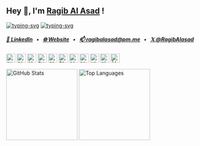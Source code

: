 ## Hey 👋, I'm [Ragib Al Asad](https://ragibalasad.me) !

[![typing-svg](https://readme-typing-svg.herokuapp.com?font=Open+Sans&weight=600&size=24&duration=2500&pause=2000&color=F85D7F&center=false&vCenter=true&width=404&height=32&lines=Software+Engineer,;Open+Source+Contributor,;Dev+with+a+side+of+curiosity+%F0%9F%9A%80)](https://git.io/typing-svg/#gh-dark-mode-only)
[![typing-svg](https://readme-typing-svg.herokuapp.com?font=Open+Sans&weight=600&size=24&duration=2500&pause=2000&color=4C71F2&center=false&vCenter=true&width=404&height=32&lines=Software+Engineer,;Open+Source+Contributor,;Dev+with+a+side+of+curiosity+%F0%9F%9A%80)](https://git.io/typing-svg/#gh-light-mode-only)

##### [🔎 LinkedIn](https://www.linkedin.com/in/RagibAlasad/)⠀•⠀[🌐 Website](https://ragibalasad.me/)⠀•⠀[📫 ragibalasad@pm.me](mailto:ragibalasad@pm.me)⠀•⠀[𝕏 @RagibAlasad](https://www.x.com/RagibAlasad/)

<code><img height="24" alt="python" src="https://cdn.jsdelivr.net/npm/programming-languages-logos/src/python/python_24x24.png"></code>
<code><img height="24" alt="go" src="https://cdn.jsdelivr.net/gh/devicons/devicon@latest/icons/go/go-original-wordmark.svg"></code>
<code><img height="24" alt="javascript" src="https://cdn.jsdelivr.net/gh/devicons/devicon@latest/icons/javascript/javascript-original.svg"></code>
<code><img height="24" alt="typescript" src="https://cdn.jsdelivr.net/gh/devicons/devicon@latest/icons/typescript/typescript-original.svg"></code>
<code><img height="24" alt="react" src="https://cdn.jsdelivr.net/gh/devicons/devicon@latest/icons/react/react-original.svg"></code>
<code><img height="24" alt="tailwindcss" src="https://cdn.jsdelivr.net/gh/devicons/devicon@latest/icons/tailwindcss/tailwindcss-original.svg"></code>
<code><img height="24" alt="postgres" src="https://cdn.jsdelivr.net/gh/devicons/devicon@latest/icons/postgresql/postgresql-original.svg"></code>
<code><img height="24" alt="next.js" src="https://cdn.jsdelivr.net/gh/devicons/devicon@latest/icons/nextjs/nextjs-original.svg"></code>
<code><img height="24" alt="vs code" src="https://cdn.jsdelivr.net/gh/devicons/devicon@latest/icons/vscode/vscode-original.svg"></code>
<code><img height="24" alt="git" src="https://cdn.jsdelivr.net/gh/devicons/devicon@latest/icons/git/git-original.svg"></code>
<code><img height="24" alt="linux" src="https://cdn.jsdelivr.net/gh/devicons/devicon@latest/icons/linux/linux-original.svg"></code>

<div>
<picture>
  <source 
    srcset="https://github-readme-stats.vercel.app/api?username=ragibalasad&show_icons=true&theme=react&hide_border=true&bg_color=1F222E&title_color=F85D7F&icon_color=F8D866" 
    media="(prefers-color-scheme: dark)" />
  <img 
    src="https://github-readme-stats.vercel.app/api?username=ragibalasad&show_icons=true&theme=default&bg_color=F6F8FA&hide_border=true" 
    height="190" 
    alt="GitHub Stats" />
</picture>

<picture>
  <source 
    srcset="https://github-readme-stats.vercel.app/api/top-langs/?username=ragibalasad&layout=compact&theme=react&hide_border=true&bg_color=1F222E&title_color=F85D7F&icon_color=F8D866&langs_count=8&hide=kvlang%2Cmakefile" 
    media="(prefers-color-scheme: dark)" />
  <img 
    src="https://github-readme-stats.vercel.app/api/top-langs/?username=ragibalasad&layout=compact&theme=default&bg_color=F6F8FA&langs_count=8&hide=kvlang%2Cmakefile&hide_border=true"
    height="190"
    alt="Top Languages" />
</picture>
</div>
